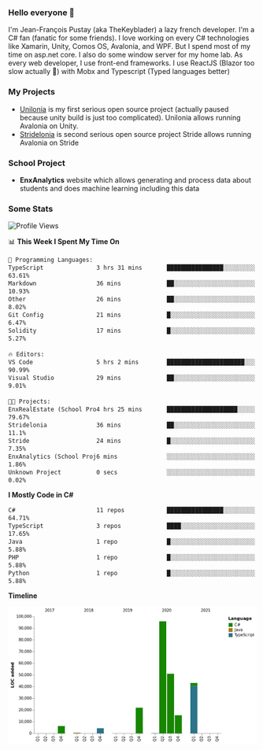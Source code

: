 ### Hello everyone 👋

I'm Jean-François Pustay (aka TheKeyblader) a lazy french developer. I'm a C# fan (fanatic for some friends). I love working on every C# technologies like Xamarin, Unity, Comos OS, Avalonia, and WPF.  But I spend most of my time on asp.net core. I also do some window server for my home lab. As every web developer, I use front-end frameworks. I use ReactJS (Blazor too slow actually 🙂) with Mobx and Typescript (Typed languages better)

### My Projects

* [Unilonia](https://github.com/TheKeyblader/Unilonia) is my first serious open source project (actually paused because unity build is just too complicated).
  Unilonia allows running Avalonia on Unity.
* [Stridelonia](https://github.com/TheKeyblader/Stridelonia) is second serious open source project
  Stride allows running Avalonia on Stride

### School Project

* __EnxAnalytics__ website which allows generating and process data about  students and does machine learning including this data 

### Some Stats

<!--START_SECTION:waka-->
![Profile Views](http://img.shields.io/badge/Profile%20Views-12-blue)

📊 **This Week I Spent My Time On** 

```text
💬 Programming Languages: 
TypeScript               3 hrs 31 mins       ████████████████░░░░░░░░░   63.61% 
Markdown                 36 mins             ██░░░░░░░░░░░░░░░░░░░░░░░   10.93% 
Other                    26 mins             ██░░░░░░░░░░░░░░░░░░░░░░░   8.02% 
Git Config               21 mins             █░░░░░░░░░░░░░░░░░░░░░░░░   6.47% 
Solidity                 17 mins             █░░░░░░░░░░░░░░░░░░░░░░░░   5.27%

🔥 Editors: 
VS Code                  5 hrs 2 mins        ██████████████████████░░░   90.99% 
Visual Studio            29 mins             ██░░░░░░░░░░░░░░░░░░░░░░░   9.01%

🐱‍💻 Projects: 
EnxRealEstate (School Pro4 hrs 25 mins       ████████████████████░░░░░   79.67% 
Stridelonia              36 mins             ██░░░░░░░░░░░░░░░░░░░░░░░   11.1% 
Stride                   24 mins             █░░░░░░░░░░░░░░░░░░░░░░░░   7.35% 
EnxAnalytics (School Proj6 mins              ░░░░░░░░░░░░░░░░░░░░░░░░░   1.86% 
Unknown Project          0 secs              ░░░░░░░░░░░░░░░░░░░░░░░░░   0.02%

```

**I Mostly Code in C#** 

```text
C#                       11 repos            ████████████████░░░░░░░░░   64.71% 
TypeScript               3 repos             ████░░░░░░░░░░░░░░░░░░░░░   17.65% 
Java                     1 repo              █░░░░░░░░░░░░░░░░░░░░░░░░   5.88% 
PHP                      1 repo              █░░░░░░░░░░░░░░░░░░░░░░░░   5.88% 
Python                   1 repo              █░░░░░░░░░░░░░░░░░░░░░░░░   5.88%

```


**Timeline**

![Chart not found](https://raw.githubusercontent.com/TheKeyblader/TheKeyblader/main/charts/bar_graph.png) 


<!--END_SECTION:waka-->

<!--
**TheKeyblader/TheKeyblader** is a ✨ _special_ ✨ repository because its `README.md` (this file) appears on your GitHub profile.

Here are some ideas to get you started:

- 🔭 I’m currently working on ...
- 🌱 I’m currently learning ...
- 👯 I’m looking to collaborate on ...
- 🤔 I’m looking for help with ...
- 💬 Ask me about ...
- 📫 How to reach me: ...
- 😄 Pronouns: ...
- ⚡ Fun fact: ...
-->
